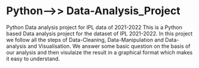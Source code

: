 # Python-->> Data-Analysis_Project
Python Data analysis project for IPL data of 2021-2022
This is a Python based Data analysis project for the dataset of IPL 2021-2022.
In this project we follow all the steps of Data-Cleaning, Data-Manipulation and Data-analysis and Visualisation.
We answer some basic question on the basis of our analysis and then visulaize the result in a graphical format which makes it easy to understand.
